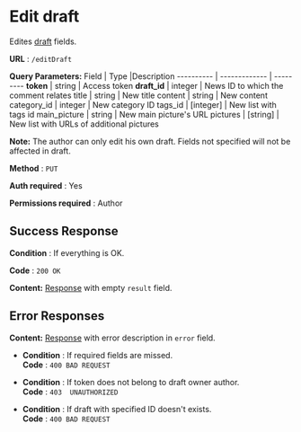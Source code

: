 # Edit draft

Edites [draft](../types/draft.md) fields.

**URL** : `/editDraft`

**Query Parameters:** 
Field | Type |Description
---------- | ------------- | ---------
__token__ | string | Access token
__draft_id__ | integer | News ID to which the comment relates
title | string | New title
content | string | New content
category_id | integer | New category ID
tags_id | [integer] | New list with tags id
main_picture | string | New main picture's URL
pictures | [string] | New list with URLs of additional pictures

**Note:**
The author can only edit his own draft.
Fields not specified will not be affected in draft.

**Method** : `PUT`

**Auth required** : Yes

**Permissions required** : Author

## Success Response

**Condition** : If everything is OK.

**Code** : `200 OK`

**Content:** [Response](../types/response.md) with empty `result` field.



## Error Responses

**Content:** [Response](../types/response.md) with error description in `error` field.

* **Condition** : If required fields are missed.  
**Code** : `400 BAD REQUEST`

* **Condition** : If token does not belong to draft owner author.  
**Code** : `403  UNAUTHORIZED`

* **Condition** : If draft with specified ID doesn't exists.  
**Code** : `400 BAD REQUEST`


